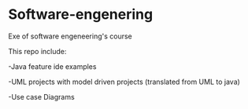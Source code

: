 # Software-engenering
Exe of software engeneering's course

This repo include:

-Java feature ide examples

-UML projects with model driven projects (translated from UML to java)

-Use case Diagrams
